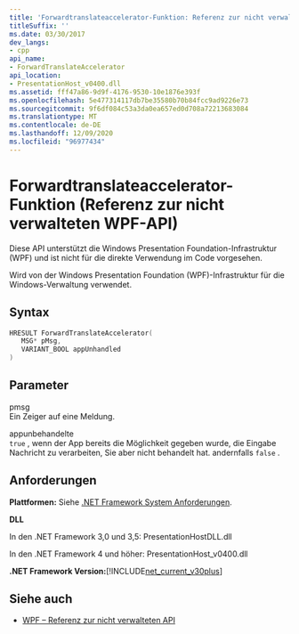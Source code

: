 ```yaml
---
title: 'Forwardtranslateaccelerator-Funktion: Referenz zur nicht verwalteten WPF-API'
titleSuffix: ''
ms.date: 03/30/2017
dev_langs:
- cpp
api_name:
- ForwardTranslateAccelerator
api_location:
- PresentationHost_v0400.dll
ms.assetid: fff47a86-9d9f-4176-9530-10e1876e393f
ms.openlocfilehash: 5e477314117db7be35580b70b84fcc9ad9226e73
ms.sourcegitcommit: 9f6df084c53a3da0ea657ed0d708a72213683084
ms.translationtype: MT
ms.contentlocale: de-DE
ms.lasthandoff: 12/09/2020
ms.locfileid: "96977434"
---
```

# <a name="forwardtranslateaccelerator-function-wpf-unmanaged-api-reference"></a>Forwardtranslateaccelerator-Funktion (Referenz zur nicht verwalteten WPF-API)
Diese API unterstützt die Windows Presentation Foundation-Infrastruktur (WPF) und ist nicht für die direkte Verwendung im Code vorgesehen.  
  
 Wird von der Windows Presentation Foundation (WPF)-Infrastruktur für die Windows-Verwaltung verwendet.  
  
## <a name="syntax"></a>Syntax  
  
```cpp  
HRESULT ForwardTranslateAccelerator(  
   MSG* pMsg,
   VARIANT_BOOL appUnhandled  
)  
```  
  
## <a name="parameters"></a>Parameter  
 pmsg  
 Ein Zeiger auf eine Meldung.  
  
 appunbehandelte  
 `true` , wenn der App bereits die Möglichkeit gegeben wurde, die Eingabe Nachricht zu verarbeiten, Sie aber nicht behandelt hat. andernfalls `false` .  
  
## <a name="requirements"></a>Anforderungen  
 **Plattformen:** Siehe [.NET Framework System Anforderungen](/dotnet/framework/get-started/system-requirements).  
  
 **DLL**  
  
 In den .NET Framework 3,0 und 3,5: PresentationHostDLL.dll  
  
 In den .NET Framework 4 und höher: PresentationHost_v0400.dll  
  
 **.NET Framework Version:**[!INCLUDE[net_current_v30plus](../../../includes/net-current-v30plus-md.md)]  
  
## <a name="see-also"></a>Siehe auch

- [WPF – Referenz zur nicht verwalteten API](wpf-unmanaged-api-reference.md)
